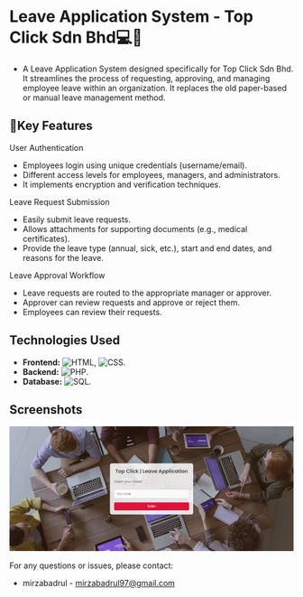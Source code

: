 # Leave Application System - Top Click Sdn Bhd💻💉

- A Leave Application System designed specifically for Top Click Sdn Bhd. It streamlines the process of requesting, approving, and managing employee leave within an organization. It replaces the old paper-based or manual leave management method.

## 📃Key Features

User Authentication

- Employees login using unique credentials (username/email).
- Different access levels for employees, managers, and administrators.
- It implements encryption and verification techniques.
  
Leave Request Submission

- Easily submit leave requests.
- Allows attachments for supporting documents (e.g., medical certificates).
- Provide the leave type (annual, sick, etc.), start and end dates, and reasons for the leave.
  
Leave Approval Workflow

- Leave requests are routed to the appropriate manager or approver.
- Approver can review requests and approve or reject them.
- Employees can review their requests.

## Technologies Used

* **Frontend:** ![HTML](https://img.shields.io/badge/HTML5-E34F26?style=for-the-badge&logo=html5&logoColor=white), ![CSS](https://img.shields.io/badge/CSS3-1572B6?style=for-the-badge&logo=css3&logoColor=white).
* **Backend:**  ![PHP](https://img.shields.io/badge/PHP-777BB4?style=for-the-badge&logo=php&logoColor=white).
* **Database:** ![SQL](https://img.shields.io/badge/SQL-025E8C?style=for-the-badge&logo=sqlite&logoColor=white).

## Screenshots

![Leave Application Homepage](https://github.com/mirzabadrul/leaveApplication/blob/7e3e2e7dddaee7b7099c7e5cf0f106c371d13928/homepage.png)

For any questions or issues, please contact:

* mirzabadrul - mirzabadrul97@gmail.com
  

  
 

